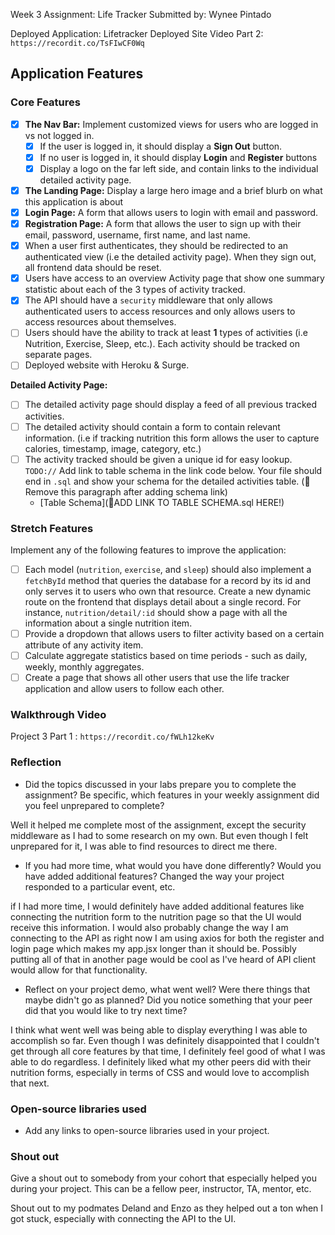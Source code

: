 Week 3 Assignment: Life Tracker
Submitted by: Wynee Pintado

Deployed Application: Lifetracker Deployed Site
Video Part 2:
`https://recordit.co/TsFIwCF0Wq`

## Application Features

### Core Features

- [X] **The Nav Bar:** Implement customized views for users who are logged in vs not logged in.
  - [X] If the user is logged in, it should display a **Sign Out** button. 
  - [X] If no user is logged in, it should display **Login** and **Register** buttons
  - [X] Display a logo on the far left side, and contain links to the individual detailed activity page. 
- [X] **The Landing Page:** Display a large hero image and a brief blurb on what this application is about
- [X] **Login Page:** A form that allows users to login with email and password.
- [X] **Registration Page:** A form that allows the user to sign up with their email, password, username, first name, and last name.
- [X] When a user first authenticates, they should be redirected to an authenticated view (i.e the detailed activity page). When they sign out, all frontend data should be reset.
- [X] Users have access to an overview Activity page that show one summary statistic about each of the 3 types of activity tracked.
- [X] The API should have a `security` middleware that only allows authenticated users to access resources and only allows users to access resources about themselves. 
- [ ] Users should have the ability to track at least **1** types of activities (i.e Nutrition, Exercise, Sleep, etc.). Each activity should be tracked on separate pages.
- [ ] Deployed website with Heroku & Surge. 

**Detailed Activity Page:**
- [ ] The detailed activity page should display a feed of all previous tracked activities.
- [ ] The detailed activity should contain a form to contain relevant information. (i.e if tracking nutrition this form allows the user to capture calories, timestamp, image, category, etc.) 
- [ ] The activity tracked should be given a unique id for easy lookup.
  `TODO://` Add link to table schema in the link code below. Your file should end in `.sql` and show your schema for the detailed activities table. (🚫 Remove this paragraph after adding schema link)
  * [Table Schema](📝ADD LINK TO TABLE SCHEMA.sql HERE!) 

### Stretch Features

Implement any of the following features to improve the application:
- [ ] Each model (`nutrition`, `exercise`, and `sleep`) should also implement a `fetchById` method that queries the database for a record by its id and only serves it to users who own that resource. Create a new dynamic route on the frontend that displays detail about a single record. For instance, `nutrition/detail/:id` should show a page with all the information about a single nutrition item.
- [ ] Provide a dropdown that allows users to filter activity based on a certain attribute of any activity item.
- [ ] Calculate aggregate statistics based on time periods - such as daily, weekly, monthly aggregates.
- [ ] Create a page that shows all other users that use the life tracker application and allow users to follow each other.

### Walkthrough Video

Project 3 Part 1 :
`https://recordit.co/fWLh12keKv`

### Reflection

* Did the topics discussed in your labs prepare you to complete the assignment? Be specific, which features in your weekly assignment did you feel unprepared to complete?

Well it helped me complete most of the assignment, except the security middleware as I had to some research on my own. But even though I felt unprepared for it, I was able to find resources to direct me there.

* If you had more time, what would you have done differently? Would you have added additional features? Changed the way your project responded to a particular event, etc.
  
if I had more time, I would definitely have added additional features like connecting the nutrition form to the nutrition page so that the UI would receive this information. I would also probably change the way I am connecting to the API as right now I am using axios for both the register and login page which makes my app.jsx longer than it should be. Possibly putting all of that in another page would be cool as I've heard of API client would allow for that functionality.

* Reflect on your project demo, what went well? Were there things that maybe didn't go as planned? Did you notice something that your peer did that you would like to try next time?

I think what went well was being able to display everything I was able to accomplish so far. Even though I was definitely disappointed that I couldn't get through all core features by that time, I definitely feel good of what I was able to do regardless. I definitely liked what my other peers did with their nutrition forms, especially in terms of CSS and would love to accomplish that next.

### Open-source libraries used

- Add any links to open-source libraries used in your project.

### Shout out

Give a shout out to somebody from your cohort that especially helped you during your project. This can be a fellow peer, instructor, TA, mentor, etc.

Shout out to my podmates Deland and Enzo as they helped out a ton when I got stuck, especially with connecting the API to the UI. 
